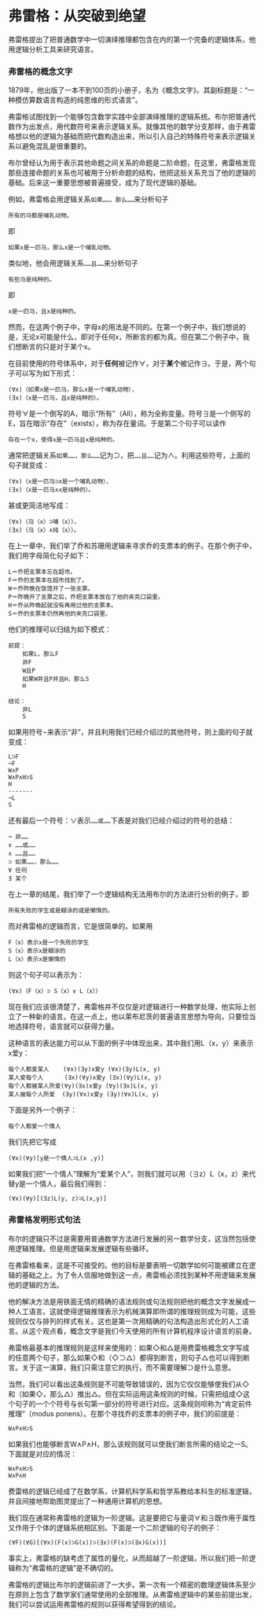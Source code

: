 弗雷格：从突破到绝望
====================

弗雷格提出了把普通数学中一切演绎推理都包含在内的第一个完备的逻辑体系，他用逻辑分析工具来研究语言。

### 弗雷格的概念文字

1879年，他出版了一本不到100页的小册子，名为《概念文字》。其副标题是：“一种模仿算数语言构造的纯思维的形式语言”。

弗雷格试图找到一个能够包含数学实践中全部演绎推理的逻辑系统。布尔把普通代数作为出发点，用代数符号来表示逻辑关系。就像其他的数学分支那样，由于弗雷格想以他的逻辑为基础而把代数构造出来，所以引入自己的特殊符号来表示逻辑关系以避免混乱是很重要的。

布尔曾经认为用于表示其他命题之间关系的命题是二阶命题，在这里，弗雷格发现那些连接命题的关系也可被用于分析命题的结构，他把这些关系充当了他的逻辑的基础。后来这一重要思想被普遍接受，成为了现代逻辑的基础。

例如，弗雷格会用逻辑关系`如果……，那么……`来分析句子

```
所有的马都是哺乳动物。
```

即

```
如果x是一匹马，那么x是一个哺乳动物。
```

类似地，他会用逻辑关系`……且……`来分析句子

```
有些马是纯种的。
```

即

```
x是一匹马，且x是纯种的。
```

然而，在这两个例子中，字母x的用法是不同的。在第一个例子中，我们想说的是，无论x可能是什么，即对于任何x，所断言的都为真。但在第二个例子中，我们想断言的只是对于某个x。

在目前使用的符号体系中，对于**任何**被记作∀，对于**某个**被记作∃。于是，两个句子可以写为如下形式：

```
(∀x)（如果x是一匹马，那么x是一个哺乳动物），
(∃x)（x是一匹马，且x是纯种的）。
```

符号∀是一个倒写的A，暗示“所有”（All），称为全称变量。符号∃是一个侧写的E，旨在暗示“存在”（exists），称为存在量词。于是第二个句子可以读作

```
存在一个x，使得x是一匹马且x是纯种的。
```

通常把逻辑关系`如果……，那么……`记为⊃，把`……且……`记为∧。利用这些符号，上面的句子就变成：

```
(∀x)（x是一匹马⊃x是一个哺乳动物），
(∃x)（x是一匹马∧x是纯种的）。
```

甚或更简洁地写成：

```
(∀x)（马（x）⊃哺（x）），
(∃x)（马（x）∧纯（x））。
```

在上一章中，我们举了乔和苏珊用逻辑来寻求乔的支票本的例子。在那个例子中，我们用字母简化句子如下：

```
L＝乔把支票本忘在超市。
F＝乔的支票本在超市找到了。
W＝乔昨晚在饭馆开了一张支票。
P＝昨晚开了支票之后，乔把支票本放在了他的夹克口袋里。
H＝乔从昨晚起就没有再用过他的支票本。
S＝乔的支票本仍然再他的夹克口袋里。
```

他们的推理可以归结为如下模式：

```
前提：
    如果L，那么F
    非F
    W且P
    如果W并且P并且H，那么S
    H
```

```
结论：
    非L
    S
```

如果用符号¬来表示“非”，并且利用我们已经介绍过的其他符号，则上面的句子就变成：

```
L⊃F
¬F
W∧P
W∧P∧H⊃S
H
-------
¬L
S
```

还有最后一个符号：∨表示`……或……`下表是对我们已经介绍过的符号的总结：

```
¬ 非……
∨ ……或……
∧ ……且……
⊃ 如果……，那么……
∀ 任何
∃ 某个
```

在上一章的结尾，我们举了一个逻辑结构无法用布尔的方法进行分析的例子，即

```
所有失败的学生或是糊涂的或是懒惰的。
```

而对弗雷格的逻辑而言，它是很简单的。如果用

```
F（x）表示x是一个失败的学生
S（x）表示x是糊涂的
L（x）表示x是懒惰的
```

则这个句子可以表示为：

```
(∀x)（F（x）⊃ S（x）∨ L（x））
```

现在我们应该很清楚了，弗雷格并不仅仅是对逻辑进行一种数学处理，他实际上创立了一种新的语言。在这一点上，他以莱布尼茨的普遍语言思想为导向，只要恰当地选择符号，语言就可以获得力量。

这种语言的表达能力可以从下面的例子中体现出来，其中我们用L（x，y）来表示x爱y：

```
每个人都爱某人    (∀x)(∃y)x爱y (∀x)(∃y)L(x, y)
某人爱每个人      (∃x)(∀y)x爱y (∃x)(∀y)L(x, y)
每个人都被某人所爱(∀y)(∃x)x爱y (∀y)(∃x)L(x, y)
某人被每个人所爱  (∃y)(∀x)x爱y (∃y)(∀x)L(x, y)
```

下面是另外一个例子：

```
每个人都爱一个情人
```

我们先把它写成

```
(∀x)(∀y)[y是一个情人⊃L(x ,y)]
```

如果我们把“一个情人”理解为“爱某个人”，则我们就可以用（∃z）L（x，z）来代替y是一个情人，最后我们得到：

```
(∀x)(∀y)[(∃z)L(y, z)⊃L(x,y)]
```

### 弗雷格发明形式句法

布尔的逻辑只不过是需要用普通数学方法进行发展的另一数学分支，这当然包括使用逻辑推理。但是用逻辑来发展逻辑有些循环。

在弗雷格看来，这是不可接受的。他的目标是要表明一切数学如何可能被建立在逻辑的基础之上。为了令人信服地做到这一点，弗雷格必须找到某种不用逻辑来发展他的逻辑的方法。

他的解决方法是用铁面无情的精确的语法规则或句法规则把他的概念文字发展成一种人工语言。这就使得逻辑推理表示为机械演算即所谓的推理规则成为可能，这些规则仅仅与排列的样式有关。这也是第一次用精确的句法构造出形式化的人工语言。从这个观点看，概念文字是我们今天使用的所有计算机程序设计语言的前身。

弗雷格最基本的推理规则是这样来使用的：如果◇和△是用费雷格概念文字写成的任意两个句子，那么如果◇和（◇⊃△）都得到断言，则句子△也可以得到断言。关于这一演算，我们只需注意它的执行，而不需要理解⊃是什么意思。

当然，我们可以看出这条规则是不可能导致错误的，因为它仅仅能够使我们从◇和（如果◇，那么△）推出△。但在实际运用这条规则的时候，只需把组成◇这个句子的一个个符号与长句第一部分的符号进行对应。这条规则呗称为“肯定前件推理”（modus ponens）。在那个寻找乔的支票本的例子中，我们的前提是：

```
W∧P∧H⊃S
```

如果我们也能够断言W∧P∧H，那么该规则就可以使我们断言所需的结论之一S。下面就是对应的情况：

```
W∧P∧H⊃S
W∧P∧H
```
费雷格的逻辑已经成了在数学系，计算机科学系和哲学系教给本科生的标准逻辑，并且间接地帮助图灵提出了一种通用计算机的思想。

我们现在通常称弗雷格的逻辑为一阶逻辑。这是要把它与量词∀和∃既作用于属性又作用于个体的逻辑系统相区别。下面是一个二阶逻辑的句子的例子：

```
(∀F)(∀G)[(∀x)(F(x)⊃G(x))⊃(∃x)(F(x)⊃(∃x)G(x))]
```

事实上，弗雷格的缺考虑了属性的量化，从而超越了一阶逻辑，所以我们把一阶逻辑称为“弗雷格的逻辑”是不确切的。

弗雷格的逻辑比布尔的逻辑前进了一大步。第一次有一个精密的数理逻辑体系至少在原则上包含了数学家们通常使用的全部推理。从弗雷格逻辑中的某些前提出发，我们可以尝试运用弗雷格的规则以获得希望得到的结论。



